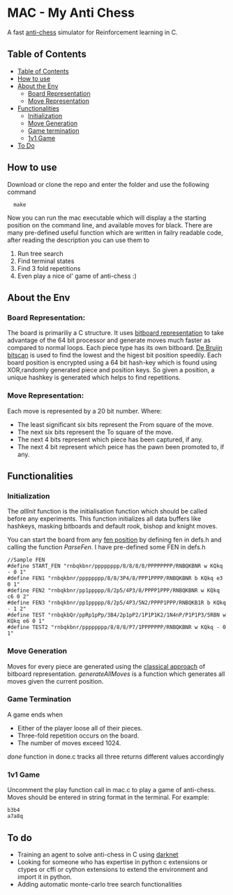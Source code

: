 # MAC - My Anti Chess

A fast [anti-chess](https://lichess.org/team/antichess) simulator for Reinforcement learning in C.

## Table of Contents
  - [Table of Contents](#table-of-contents)
  - [How to use](#how-to-use)
  - [About the Env](#about-the-env)
    - [Board Representation](#board-representation)
    - [Move Representation](#move-representation)
  - [Functionalities](#functionalities)
    - [Initialization](#initialization)
    - [Move Generation](#move-generation)
    - [Game termination](#game-termination)
    - [1v1 Game](#1v1-game)
  - [To Do](#to-do)

## How to use
Download or clone the repo and enter the folder and use the following command
  ```
    make  
  ```
Now you can run the mac executable which will display a the starting position on the command line, and available moves for black. There are many pre-defined useful function which are written in failry readable code, after reading the description you can use them to
1) Run tree search
2) Find terminal states
3) Find 3 fold repetitions
4) Even play a nice ol' game of anti-chess :)

## About the Env

### Board Representation:

The board is primariliy a C structure. It uses [bitboard representation](https://www.chessprogramming.org/Bitboards) to take advantage of the 64 bit processor and generate moves much faster as compared to normal loops. Each piece type has its own bitboard. [De Bruijn bitscan](https://www.chessprogramming.org/BitScan) is used to find the lowest and the higest bit position speedily. Each board position is encrypted using a 64 bit hash-key which is found using XOR,randomly generated piece and position keys. So given a position, a unique hashkey is generated which helps to find repetitions.

### Move Representation:
Each move is represented by a 20 bit number. Where:
* The least significant six bits represent the From square of the move.
* The next six bits represent the To square of the move.
* The next 4 bits represent which piece has been captured, if any.
* The next 4 bit represent which peice has the pawn been promoted to, if any.

## Functionalities

### Initialization
The *allInit* function is the initialisation function which should be called before any experiments. This function initializes all data buffers like hashkeys, masking bitboards and default rook, bishop and knight moves.

You can start the board from any [fen position](https://en.wikipedia.org/wiki/Forsyth%E2%80%93Edwards_Notation) by defining fen in defs.h and calling the function *ParseFen*. I have pre-defined some FEN in defs.h

```
//Sample FEN
#define START_FEN "rnbqkbnr/pppppppp/8/8/8/8/PPPPPPPP/RNBQKBNR w KQkq - 0 1"
#define FEN1 "rnbqkbnr/pppppppp/8/8/3P4/8/PPP1PPPP/RNBQKBNR b KQkq e3 0 1"
#define FEN2 "rnbqkbnr/pp1ppppp/8/2p5/4P3/8/PPPP1PPP/RNBQKBNR w KQkq c6 0 2"
#define FEN3 "rnbqkbnr/pp1ppppp/8/2p5/4P3/5N2/PPPP1PPP/RNBQKB1R b KQkq - 1 2"
#define TEST "rnbqkbQr/ppRp1pPp/3B4/2p1pP2/1P1P1K2/1N4nP/P1P1P3/5RBN w KQkq e6 0 1"
#define TEST2 "rnbqkbnr/pppppppp/8/8/8/P7/1PPPPPPP/RNBQKBNR w KQkq - 0 1"
```


### Move Generation
Moves for every piece are generated using the [classical approach](https://www.chessprogramming.org/Classical_Approach) of bitboard representation.                                                      *generateAllMoves* is a function which generates all moves given the current position.

### Game Termination
A game ends when
* Either of the player loose all of their pieces.
* Three-fold repetition occurs on the board.
* The number of moves exceed 1024.                                             

*done* function in done.c tracks all three returns different values accordingly

### 1v1 Game
Uncomment the play function call in mac.c to play a game of anti-chess. Moves should be entered in string format in the terminal. For example:                                                      
```
b3b4
a7a8q
```

## To do
* Training an agent to solve anti-chess in C using [darknet](https://pjreddie.com/darknet/)
* Looking for someone who has expertise in python c extensions or ctypes or cffi or cython extensions to extend the environment and import it in python.
* Adding automatic monte-carlo tree search functionalities

